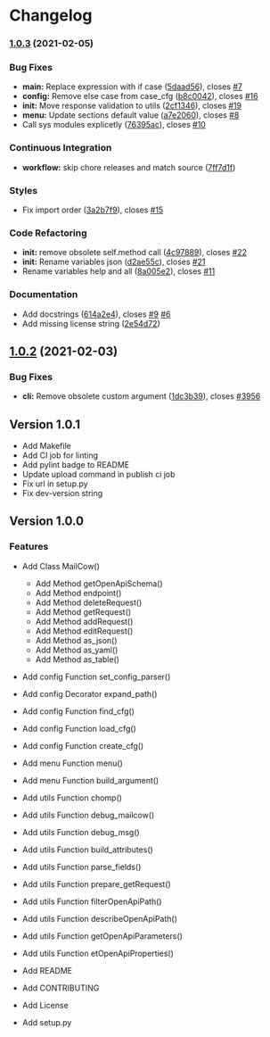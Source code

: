 # Changelog

### [1.0.3](https://gitlab.der-jd.de/python/mailcow/compare/1.0.2...1.0.3) (2021-02-05)


### Bug Fixes

* **__main__:** Replace expression with if case ([5daad56](https://gitlab.der-jd.de/python/mailcow/commit/5daad56ba482f988e90b4381db003ac997eb0367)), closes [#7](https://gitlab.der-jd.de/python/mailcow/issues/7)
* **config:** Remove else case from case_cfg ([b8c0042](https://gitlab.der-jd.de/python/mailcow/commit/b8c0042d4126e39be6436ed47765b820ee56d2ba)), closes [#16](https://gitlab.der-jd.de/python/mailcow/issues/16)
* **init:** Move response validation to utils ([2cf1346](https://gitlab.der-jd.de/python/mailcow/commit/2cf1346d22c4a8084e32fa4a45d4b40bb2dea458)), closes [#19](https://gitlab.der-jd.de/python/mailcow/issues/19)
* **menu:** Update sections default value ([a7e2060](https://gitlab.der-jd.de/python/mailcow/commit/a7e2060e4c86aed851fad7d6fe8f5e82160edcc7)), closes [#8](https://gitlab.der-jd.de/python/mailcow/issues/8)
* Call sys modules explicetly ([76395ac](https://gitlab.der-jd.de/python/mailcow/commit/76395ac9ec8b117b6c8fd5111242534cc411ae1d)), closes [#10](https://gitlab.der-jd.de/python/mailcow/issues/10)


### Continuous Integration

* **workflow:** skip chore releases and match source ([7ff7d1f](https://gitlab.der-jd.de/python/mailcow/commit/7ff7d1fc51c51fa34a04a5ed6509d2402b25c9c7))


### Styles

* Fix import order ([3a2b7f9](https://gitlab.der-jd.de/python/mailcow/commit/3a2b7f980178cb07d30c0bd088abf616dcdc7272)), closes [#15](https://gitlab.der-jd.de/python/mailcow/issues/15)


### Code Refactoring

* **__init__:** remove obsolete self.method call ([4c97889](https://gitlab.der-jd.de/python/mailcow/commit/4c978891b059c1800c4d6bf9b7c7d9d6e852eb69)), closes [#22](https://gitlab.der-jd.de/python/mailcow/issues/22)
* **__init__:** Rename variables json ([d2ae55c](https://gitlab.der-jd.de/python/mailcow/commit/d2ae55cc514e5da51091c71ff1675a3752d238a3)), closes [#21](https://gitlab.der-jd.de/python/mailcow/issues/21)
* Rename variables help and all ([8a005e2](https://gitlab.der-jd.de/python/mailcow/commit/8a005e2093615ced31250d37bd862bd9e3b0d138)), closes [#11](https://gitlab.der-jd.de/python/mailcow/issues/11)


### Documentation

* Add docstrings ([614a2e4](https://gitlab.der-jd.de/python/mailcow/commit/614a2e419717449a0a0e2c8016a9c46a80148ca1)), closes [#9](https://gitlab.der-jd.de/python/mailcow/issues/9) [#6](https://gitlab.der-jd.de/python/mailcow/issues/6)
* Add missing license string ([2e54d72](https://gitlab.der-jd.de/python/mailcow/commit/2e54d721e5c97cb172a4ce415153c1e027e4081a))

## [1.0.2](https://gitlab.der-jd.de/python/mailcow/compare/1.0.1...1.0.2) (2021-02-03)


### Bug Fixes

* **cli:** Remove obsolete custom argument ([1dc3b39](https://gitlab.der-jd.de/python/mailcow/commit/1dc3b39d9449c7775c3c00c9bca736328eb4a798)), closes [#3956](https://gitlab.der-jd.de/python/mailcow/issues/3956)

## Version 1.0.1

* Add Makefile
* Add CI job for linting
* Add pylint badge to README
* Update upload command in publish ci job
* Fix url in setup.py
* Fix dev-version string

## Version 1.0.0

### Features

* Add Class MailCow()
  * Add Method getOpenApiSchema()
  * Add Method endpoint()
  * Add Method deleteRequest()
  * Add Method getRequest()
  * Add Method addRequest()
  * Add Method editRequest()
  * Add Method as_json()
  * Add Method as_yaml()
  * Add Method as_table()
* Add config Function set_config_parser()
* Add config Decorator expand_path()
* Add config Function find_cfg()
* Add config Function load_cfg()
* Add config Function create_cfg()
* Add menu Function menu()
* Add menu Function build_argument()
* Add utils Function chomp()
* Add utils Function debug_mailcow()
* Add utils Function debug_msg()
* Add utils Function build_attributes()
* Add utils Function parse_fields()
* Add utils Function prepare_getRequest()
* Add utils Function filterOpenApiPath()
* Add utils Function describeOpenApiPath()
* Add utils Function getOpenApiParameters()
* Add utils Function etOpenApiProperties()

* Add README
* Add CONTRIBUTING
* Add License
* Add setup.py
